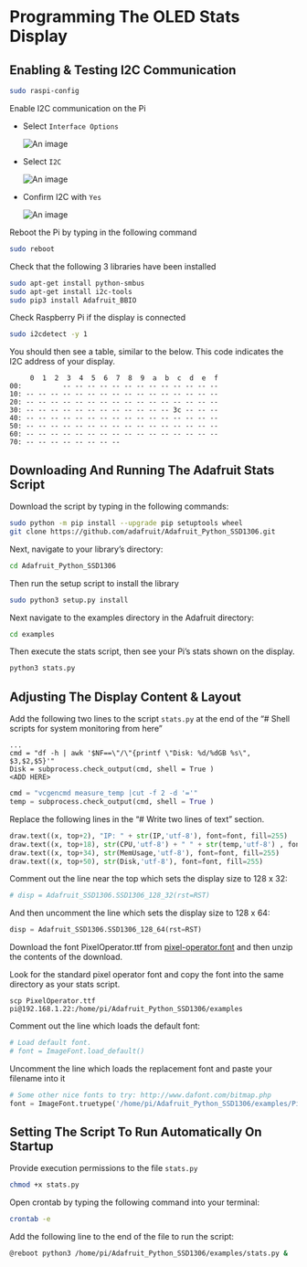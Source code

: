 # Programming The OLED Stats Display

## Enabling & Testing I2C Communication
```bash
sudo raspi-config
```
Enable I2C communication on the Pi
* Select `Interface Options`

  ![An image](/assets/oled/oled01.png)
* Select `I2C` 

  ![An image](/assets/oled/oled02.png)
* Confirm I2C with `Yes`

  ![An image](/assets/oled/oled03.png)


Reboot the Pi by typing in the following command
```bash
sudo reboot
```

Check that the following 3 libraries have been installed
```bash
sudo apt-get install python-smbus
sudo apt-get install i2c-tools
sudo pip3 install Adafruit_BBIO
```

Check Raspberry Pi if the display is connected
```bash
sudo i2cdetect -y 1
```

You should then see a table, similar to the below. This code indicates the I2C address of your display.
```
     0  1  2  3  4  5  6  7  8  9  a  b  c  d  e  f
00:          -- -- -- -- -- -- -- -- -- -- -- -- -- 
10: -- -- -- -- -- -- -- -- -- -- -- -- -- -- -- -- 
20: -- -- -- -- -- -- -- -- -- -- -- -- -- -- -- -- 
30: -- -- -- -- -- -- -- -- -- -- -- -- 3c -- -- -- 
40: -- -- -- -- -- -- -- -- -- -- -- -- -- -- -- -- 
50: -- -- -- -- -- -- -- -- -- -- -- -- -- -- -- -- 
60: -- -- -- -- -- -- -- -- -- -- -- -- -- -- -- -- 
70: -- -- -- -- -- -- -- -- 
```

## Downloading And Running The Adafruit Stats Script

Download the script by typing in the following commands:
```bash
sudo python -m pip install --upgrade pip setuptools wheel
git clone https://github.com/adafruit/Adafruit_Python_SSD1306.git
```

Next, navigate to your library’s directory:
```bash
cd Adafruit_Python_SSD1306
```

Then run the setup script to install the library
```bash
sudo python3 setup.py install
```

Next navigate to the examples directory in the Adafruit directory:
```bash
cd examples
```

Then execute the stats script, then see your Pi’s stats shown on the display.
```bash
python3 stats.py
```

## Adjusting The Display Content & Layout

Add the following two lines to the script `stats.py` at the end of the “# Shell scripts for system monitoring from here”
```
...
cmd = "df -h | awk '$NF==\"/\"{printf \"Disk: %d/%dGB %s\", $3,$2,$5}'"
Disk = subprocess.check_output(cmd, shell = True )
<ADD HERE>
```
```python
cmd = "vcgencmd measure_temp |cut -f 2 -d '='"
temp = subprocess.check_output(cmd, shell = True )
```

Replace the following lines in the “# Write two lines of text” section.
```python
draw.text((x, top+2), "IP: " + str(IP,'utf-8'), font=font, fill=255)
draw.text((x, top+18), str(CPU,'utf-8') + " " + str(temp,'utf-8') , font=font, fill=255)
draw.text((x, top+34), str(MemUsage,'utf-8'), font=font, fill=255)
draw.text((x, top+50), str(Disk,'utf-8'), font=font, fill=255)
```

Comment out the line near the top which sets the display size to 128 x 32:
```python
# disp = Adafruit_SSD1306.SSD1306_128_32(rst=RST)
```

And then uncomment the line which sets the display size to 128 x 64:
```python
disp = Adafruit_SSD1306.SSD1306_128_64(rst=RST)
```

Download the font PixelOperator.ttf from [pixel-operator.font](https://www.dafont.com/pixel-operator.font) and then unzip the contents of the download.

Look for the standard pixel operator font and copy the font into the same directory as your stats script.
```
scp PixelOperator.ttf pi@192.168.1.22:/home/pi/Adafruit_Python_SSD1306/examples
```

Comment out the line which loads the default font:
```python
# Load default font.
# font = ImageFont.load_default()
```

Uncomment the line which loads the replacement font and paste your filename into it
```python
# Some other nice fonts to try: http://www.dafont.com/bitmap.php
font = ImageFont.truetype('/home/pi/Adafruit_Python_SSD1306/examples/PixelOperator.ttf', 16)
```

## Setting The Script To Run Automatically On Startup

Provide execution permissions to the file `stats.py`
```bash
chmod +x stats.py
```

Open crontab by typing the following command into your terminal:
```bash
crontab -e
```

Add the following line to the end of the file to run the script:
```bash
@reboot python3 /home/pi/Adafruit_Python_SSD1306/examples/stats.py &
```
